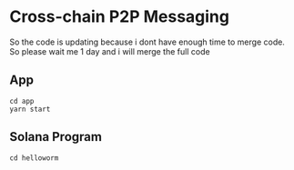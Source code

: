 # Cross-chain P2P Messaging
So the code is updating because i dont have enough time to merge code. So please wait me 1 day and i will merge the full code
## App
```
cd app
yarn start
```

## Solana Program
```
cd helloworm
```
